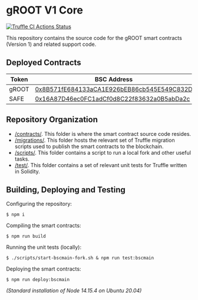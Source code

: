 # gROOT V1 Core

[![Truffle CI Actions Status](https://github.com/GrowthDeFi/groot-v1-core/workflows/Truffle%20CI/badge.svg)](https://github.com/GrowthDeFi/groot-v1-core/actions)

This repository contains the source code for the gROOT smart contracts
(Version 1) and related support code.

## Deployed Contracts

| Token | BSC Address                                                                                                         |
| ----- | ------------------------------------------------------------------------------------------------------------------- |
| gROOT | [0x8B571fE684133aCA1E926bEB86cb545E549C832D](https://bscscan.io/address/0x8B571fE684133aCA1E926bEB86cb545E549C832D) |
| SAFE  | [0x16A87D46ec0FC1adCf0d8C22f83632a0B5abDa2c](https://bscscan.io/address/0x16A87D46ec0FC1adCf0d8C22f83632a0B5abDa2c) |

## Repository Organization

* [/contracts/](contracts). This folder is where the smart contract source code
  resides.
* [/migrations/](migrations). This folder hosts the relevant set of Truffle
  migration scripts used to publish the smart contracts to the blockchain.
* [/scripts/](scripts). This folder contains a script to run a local fork and
  other useful tasks.
* [/test/](test). This folder contains a set of relevant unit tests for Truffle
  written in Solidity.

## Building, Deploying and Testing

Configuring the repository:

    $ npm i

Compiling the smart contracts:

    $ npm run build

Running the unit tests (locally):

    $ ./scripts/start-bscmain-fork.sh & npm run test:bscmain

Deploying the smart contracts:

    $ npm run deploy:bscmain

_(Standard installation of Node 14.15.4 on Ubuntu 20.04)_
